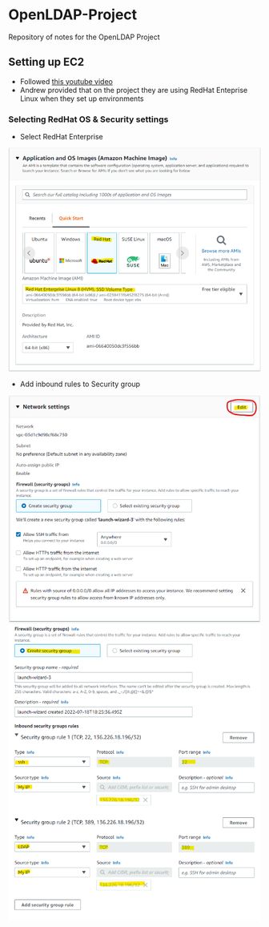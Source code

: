 # OpenLDAP-Project
Repository of notes for the OpenLDAP Project

## Setting up EC2

* Followed [this youtube video](https://www.youtube.com/watch?v=rIi8Pd5Uvbc)
* Andrew provided that on the project they are using RedHat Enteprise Linux when they set up environments

### Selecting RedHat OS & Security settings
* Select RedHat Enterprise


![select redhat](img/one.png)

* Add inbound rules to Security group


![Select Edit](img/two.png)
![configure inbound rule](img/three.png)

